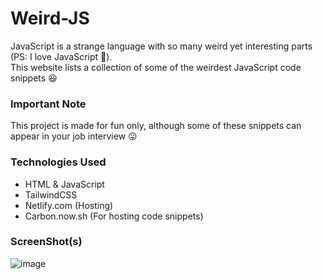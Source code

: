 # Weird-JS

JavaScript is a strange language with so many weird yet interesting parts (PS: I love JavaScript 💚). <br/>
This website lists a collection of some of the weirdest JavaScript code snippets 😆

### Important Note

This project is made for fun only, although some of these snippets can appear in your job interview 😛

### Technologies Used

- HTML & JavaScript
- TailwindCSS
- Netlify.com (Hosting)
- Carbon.now.sh (For hosting code snippets)

### ScreenShot(s)

![image](https://user-images.githubusercontent.com/42200276/118377481-19386380-b5eb-11eb-94db-14a8a0e7a9bd.png)

